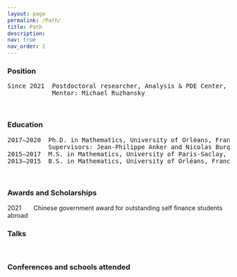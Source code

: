 ```yaml
---
layout: page
permalink: /Path/
title: Path
description: 
nav: true
nav_order: 2
---
```


### Position

<pre>
Since 2021  Postdoctoral researcher, Analysis & PDE Center, Ghent University, Belgium
            Mentor: Michael Ruzhansky
</pre>

<br>

### Education

<pre>
2017–2020  Ph.D. in Mathematics, University of Orléans, France <a href='https://tel.archives-ouvertes.fr/tel-03042468v2/document'>[Manuscript]</a>
           Supervisors: Jean-Philippe Anker and Nicolas Burq
2015–2017  M.S. in Mathematics, University of Paris-Saclay, Orsay, France 
2013–2015  B.S. in Mathematics, University of Orléans, France
</pre>

<br>

### Awards and Scholarships

<tr>
    <td> 2021</td>
    <td> &nbsp;&nbsp;&nbsp;&nbsp;&nbsp;</td>
    <td> Chinese government award for outstanding self finance students abroad
    </td>
</tr> 

<br>

### Talks

<br>

### Conferences and schools attended

